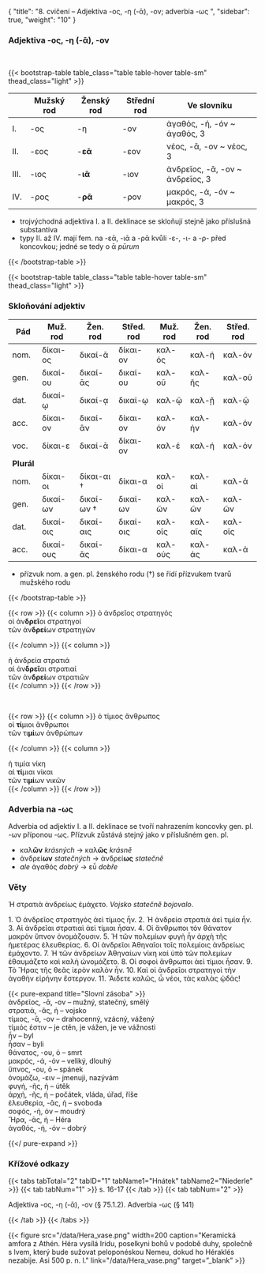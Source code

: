 {
"title": "8. cvičení – Adjektiva -ος, -η (-ᾱ), -ον; adverbia -ως ",
    "sidebar": true,
    "weight": "10"
}

### Adjektiva -ος, -η (-ᾱ), -ον

</br>

{{< bootstrap-table table_class="table table-hover table-sm" thead_class="light" >}}

|      | Mužský rod | Ženský rod | Střední rod | Ve slovníku                     |
| ---- | ---------- | ---------- | ----------- | ------------------------------- |
| I.   | -ος        | -η         | -ον         | ἀγαθός, -ή, -όν ~ ἀγαθός, 3     |
| II.  | -εος       | -**εᾱ**    | -εον        | νέος, -ᾱ, -ον ~ νέος, 3         |
| III. | -ιος       | -**ιᾱ**    | -ιον        | ἀνδρεῖος, -ᾱ, -ον ~ ἀνδρεῖος, 3 |
| IV.  | -ρος       | -**ρᾱ**    | -ρον        | μακρός, -ά, -όν ~  μακρός, 3    |

- trojvýchodná adjektiva I. a II. deklinace se skloňují stejně jako příslušná substantiva
- typy II. až IV. mají fem. na -εᾱ, -ιᾱ a -ρᾱ kvůli -ε-, -ι- a -ρ- před koncovkou; jedné se tedy o ᾱ *pūrum*   

{{< /bootstrap-table >}}

{{< bootstrap-table table_class="table table-hover table-sm" thead_class="light" >}}

### Skloňování adjektiv

| Pád        | Muž. rod  | Žen. rod   | Střed. rod | Muž. rod | Žen. rod | Střed. rod |
| ---------- | --------- | ---------- | ---------- | -------- | -------- | ---------- |
| nom.       | δίκαι-ος  | δικαί-ᾱ    | δίκαι-ον   | καλ-ός   | καλ-ή    | καλ-όν     |
| gen.       | δικαί-ου  | δικαί-ᾱς   | δικαί-ου   | καλ-οῦ   | καλ-ῆς   | καλ-οῦ     |
| dat.       | δικαί-ῳ   | δικαί-ᾳ    | δικαί-ῳ    | καλ-ῷ    | καλ-ῇ    | καλ-ῷ      |
| acc.       | δίκαι-ον  | δικαί-ᾱν   | δίκαι-ον   | καλ-όν   | καλ-ήν   | καλ-όν     |
| voc.       | δίκαι-ε   | δικαί-ᾱ    | δίκαι-ον   | καλ-έ    | καλ-ή    | καλ-όν     |
| **Plurál** |           |            |            |          |          |            |
| nom.       | δίκαι-οι  | δίκαι-αι † | δίκαι-α    | καλ-οί   | καλ-αί   | καλ-ά      |
| gen.       | δικαί-ων  | δικαί-ων † | δικαί-ων   | καλ-ῶν   | καλ-ῶν   | καλ-ῶν     |
| dat.       | δικαί-οις | δικαί-αις  | δικαί-οις  | καλ-οῖς  | καλ-αῖς  | καλ-οῖς    |
| acc.       | δικαί-ους | δικαί-ᾱς   | δίκαι-α    | καλ-ούς  | καλ-άς   | καλ-ά      |

- přízvuk nom. a gen. pl. ženského rodu (†) se řídí přízvukem tvarů mužského rodu

{{< /bootstrap-table >}}

{{< row >}}
{{< column >}}
ὁ ἀνδρεῖος στρατηγός   
οἱ ἀν**δρεῖ**οι στρατηγοί   
τῶν ἀν**δρεί**ων στρατηγῶν   

{{< /column >}} 
{{< column >}}

ἡ ἀνδρεία στρατιά  
αἱ ἀν**δρεῖ**αι στρατιαί  
τῶν ἀν**δρεί**ων στρατιῶν  
{{< /column >}} 
{{< /row >}}

&nbsp;

{{< row >}}
{{< column >}}
ὁ τίμιος ἄνθρωπος   
οἱ **τί**μιοι ἄνθρωποι   
τῶν τι**μί**ων ἀνθρώπων   

{{< /column >}} 
{{< column >}}

ἡ τιμία νίκη  
αἱ **τί**μιαι νίκαι   
τῶν τι**μί**ων νικῶν  
{{< /column >}} 
{{< /row >}}

### Αdverbia na -ως

Adverbia od adjektiv I. a II. deklinace se tvoří nahrazením koncovky gen. pl. -ων příponou -ως. Přízvuk zůstává stejný jako v příslušném gen. pl. 

- καλ**ῶν** *krásných* → καλ**ῶς** *krásně*
- ἀνδρεί**ων** *statečných* → ἀνδρεί**ως** *statečně*
- *ale* ἀγαθός *dobrý* → εὖ *dobře*

### Věty

Ἡ στρατιὰ ἀνδρείως ἐμάχετο. *Vojsko statečně bojovalo*.

1\. Ὁ ἀνδρεῖος στρατηγὸς ἀεὶ τίμιος ἦν. 2. Ἡ ἀνδρεία στρατιὰ ἀεὶ τιμία ἦν. 3. Αἱ ἀνδρεῖαι στρατιαὶ ἀεὶ τίμιαι ἦσαν. 4. Οἱ ἄνθρωποι τὸν θάνατον μακρὸν ὕπνον ὀνομάζουσιν. 5. Ἡ τῶν πολεμίων φυγὴ ἦν ἀρχὴ τῆς ἡμετέρας ἐλευθερίας. 6. Οἱ ἀνδρεῖοι Ἀθηναῖοι τοῖς πολεμίοις ἀνδρείως ἐμάχοντο. 7. Ἡ τῶν ἀνδρείων Ἀθηναίων νίκη καὶ ὑπὸ τῶν πολεμίων ἐθαυμάζετο καὶ καλὴ ὠνομάζετο. 8. Οἱ σοφοὶ ἄνθρωποι ἀεὶ τίμιοι ἦσαν. 9. Τὸ Ἥρας τῆς θεᾶς ἱερὸν καλὸν ἦν. 10. Καὶ οἱ ἀνδρεῖοι στρατηγοὶ τὴν ἀγαθὴν εἰρήνην ἔστεργον. 11. Ἄιδετε καλῶς, ὦ νέοι, τὰς καλὰς ᾠδάς!

{{< pure-expand title="Slovní zásoba" >}}      
ἀνδρεῖος, -ᾱ, -ον – mužný, statečný, smělý  
στρατιά, -ᾶς, ἡ – vojsko  
τίμιος, -ᾱ, -ον – drahocenný, vzácný, vážený  
τίμιός ἐστιν – je ctěn, je vážen, je ve vážnosti  
ἦν – byl   
ἦσαν – byli  
θάνατος, -ου, ὁ – smrt  
μακρός, -ά, -όν – veliký, dlouhý  
ὕπνος, -ου, ὁ – spánek  
ὀνομάζω, -ειν – jmenuji, nazývám  
φυγή, -ῆς, ἡ – útěk   
ἀρχή, -ῆς, ἡ – počátek, vláda, úřad, říše  
ἐλευθερία, -ᾱς, ἡ – svoboda  
σοφός, -ή, όν – moudrý  
Ἥρα, -ᾱς, ἡ – Héra  
ἀγαθός, -ή, -όν – dobrý   

{{</ pure-expand >}}

### Křížové odkazy

{{< tabs tabTotal="2" tabID="1" tabName1="Hnátek" tabName2="Niederle" >}}
{{< tab tabNum="1" >}}
s. 16-17
{{< /tab >}}
{{< tab tabNum="2" >}}

Adjektiva -ος, -η (-ᾱ), -ον (§ 75.1.2). Adverbia -ως (§ 141)

{{< /tab >}}
{{< /tabs >}}

{{< figure src="/data/Hera_vase.png" width=200 caption="Keramická amfora z Athén. Héra vysílá Iridu, poselkyni bohů v podobě duhy, společně s lvem, který bude sužovat peloponéskou Nemeu, dokud ho Héraklés nezabije. Asi 500 p. n. l." link="/data/Hera_vase.png" target=”_blank” >}}